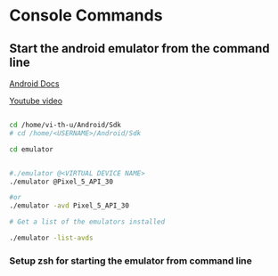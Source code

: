 # Console Commands

## Start the android emulator from the command line

[Android Docs](https://developer.android.com/studio/run/emulator-commandline)

[Youtube video](https://www.youtube.com/watch?v=XmhUU4Ix1Zs)

```sh

cd /home/vi-th-u/Android/Sdk
# cd /home/<USERNAME>/Android/Sdk

cd emulator  


#./emulator @<VIRTUAL DEVICE NAME>
./emulator @Pixel_5_API_30

#or
./emulator -avd Pixel_5_API_30

# Get a list of the emulators installed

./emulator -list-avds

```

### Setup zsh for starting the emulator from command line